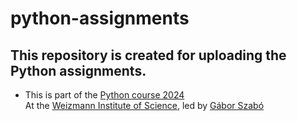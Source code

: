 # python-assignments
## This repository is created for uploading the Python assignments.
- This is part of the [Python course 2024](https://github.com/szabgab/wis-python-course-2024-11) <br>
At the [Weizmann Institute of Science](https://www.weizmann.ac.il/pages/), led by [Gábor Szabó](https://szabgab.com/)
